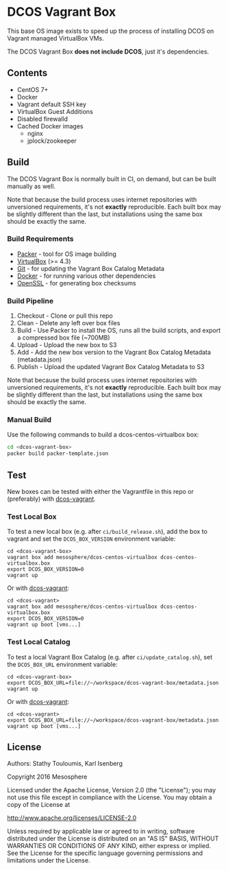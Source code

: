 # DCOS Vagrant Box

This base OS image exists to speed up the process of installing DCOS on Vagrant managed VirtualBox VMs.

The DCOS Vagrant Box **does not include DCOS**, just it's dependencies.


## Contents

- CentOS 7+
- Docker
- Vagrant default SSH key
- VirtualBox Guest Additions
- Disabled firewalld
- Cached Docker images
  - nginx
  - jplock/zookeeper


## Build

The DCOS Vagrant Box is normally built in CI, on demand, but can be built manually as well.

Note that because the build process uses internet repositories with unversioned requirements, it's not **exactly** reproducible. Each built box may be slightly different than the last, but installations using the same box should be exactly the same.


### Build Requirements

- [Packer](https://www.packer.io/) - tool for OS image building
- [VirtualBox](https://www.virtualbox.org/) (>= 4.3)
- [Git](https://git-scm.com/) - for updating the Vagrant Box Catalog Metadata
- [Docker](https://www.docker.com/) - for running various other dependencies
- [OpenSSL](https://www.openssl.org/) - for generating box checksums


### Build Pipeline

1. Checkout - Clone or pull this repo
1. Clean - Delete any left over box files
1. Build - Use Packer to install the OS, runs all the build scripts, and export a compressed box file (~700MB)
1. Upload - Upload the new box to S3
1. Add - Add the new box version to the Vagrant Box Catalog Metadata (metadata.json)
1. Publish - Upload the updated Vagrant Box Catalog Metadata to S3

Note that because the build process uses internet repositories with unversioned requirements, it's not **exactly** reproducible. Each built box may be slightly different than the last, but installations using the same box should be exactly the same.


### Manual Build

Use the following commands to build a dcos-centos-virtualbox box:

```bash
cd <dcos-vagrant-box>
packer build packer-template.json
```


## Test

New boxes can be tested with either the Vagrantfile in this repo or (preferably) with [dcos-vagrant](https://github.com/mesosphere/dcos-vagrant).


### Test Local Box

To test a new local box (e.g. after `ci/build_release.sh`), add the box to vagrant and set the `DCOS_BOX_VERSION` environment variable:

```
cd <dcos-vagrant-box>
vagrant box add mesosphere/dcos-centos-virtualbox dcos-centos-virtualbox.box
export DCOS_BOX_VERSION=0
vagrant up
```

Or with [dcos-vagrant](https://github.com/mesosphere/dcos-vagrant):

```
cd <dcos-vagrant>
vagrant box add mesosphere/dcos-centos-virtualbox dcos-centos-virtualbox.box
export DCOS_BOX_VERSION=0
vagrant up boot [vms...]
```

### Test Local Catalog

To test a local Vagrant Box Catalog (e.g. after `ci/update_catalog.sh`), set the `DCOS_BOX_URL` environment variable:

```
cd <dcos-vagrant-box>
export DCOS_BOX_URL=file://~/workspace/dcos-vagrant-box/metadata.json
vagrant up
```

Or with [dcos-vagrant](https://github.com/mesosphere/dcos-vagrant):

```
cd <dcos-vagrant>
export DCOS_BOX_URL=file://~/workspace/dcos-vagrant-box/metadata.json
vagrant up boot [vms...]
```


## License

Authors: Stathy Touloumis, Karl Isenberg

Copyright 2016 Mesosphere

Licensed under the Apache License, Version 2.0 (the "License"); you may not use this file except in compliance with the License. You may obtain a copy of the License at

http://www.apache.org/licenses/LICENSE-2.0

Unless required by applicable law or agreed to in writing, software distributed under the License is distributed on an "AS IS" BASIS, WITHOUT WARRANTIES OR CONDITIONS OF ANY KIND, either express or implied. See the License for the specific language governing permissions and limitations under the License.
